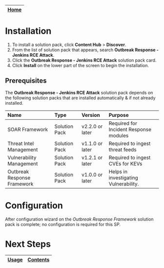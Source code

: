 [Home](../README.md) |
 | -------------------------------------------- |

# Installation

1. To install a solution pack, click **Content Hub** > **Discover**.
2. From the list of solution pack that appears, search **Outbreak Response - Jenkins RCE Attack**.
3. Click the **Outbreak Response - Jenkins RCE Attack** solution pack card.
4. Click **Install** on the lower part of the screen to begin the installation.

## Prerequisites
The **Outbreak Response - Jenkins RCE Attack** solution pack depends on the following solution packs that are installed automatically & if not already installed.

| Name                        | Type          | Version         | Purpose                                |
|:----------------------------|:--------------|:----------------|:---------------------------------------|
| SOAR Framework              | Solution Pack | v2.2.0 or later | Required for Incident Response modules |
| Threat Intel Management     | Solution Pack | v1.1.0 or later | Required to ingest threat feeds        |
| Vulnerability Management    | Solution Pack | v1.2.1 or later | Required to ingest CVEs for KEVs       |
| Outbreak Response Framework | Solution Pack | v1.0.0 or later | Helps in investigating Vulnerability.  |

# Configuration

After configuration wizard on the *Outbreak Response Framework* solution pack is complete; no configuration is required for this SP.

# Next Steps
| [Usage](./usage.md) | [Contents](./contents.md) |
|---------------------|---------------------------|